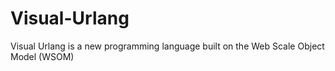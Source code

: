 # Visual-Urlang
Visual Urlang is a new programming language built on the Web Scale Object Model (WSOM)
